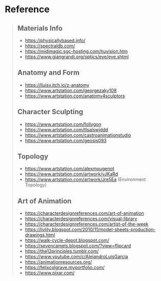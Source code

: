 # Reference
> ## Materials Info
> - https://physicallybased.info/
> - https://spectraldb.com/
> - https://midimagic.sgc-hosting.com/huvision.htm
> - https://www.giangrandi.org/optics/eye/eye.shtml
> ## Anatomy and Form
> - https://lluisv.itch.io/z-anatomy
> - https://www.artstation.com/georgezaky108
> - https://www.artstation.com/anatomy4sculptors
> ## Character Sculpting
> - https://www.artstation.com/follygon
> - https://www.artstation.com/tlsalswjddd
> - https://www.artstation.com/castroanimationstudio
> - https://www.artstation.com/geosis093
> ## Topology
> - https://www.artstation.com/alexmougenot
> - https://www.artstation.com/artwork/vJKaRd
> - https://www.artstation.com/artwork/Jre5Ea (Environment Topology)
> ## Art of Animation
> - https://characterdesignreferences.com/art-of-animation
> - https://characterdesignreferences.com/visual-library
> - https://characterdesignreferences.com/artist-of-the-week
> - https://livlily.blogspot.com/2010/11/model-sheets-production-drawings.html
> - https://walk-cycle-depot.blogspot.com/
> - https://sevencamels.blogspot.com/?view=flipcard
> - https://the12principles.tumblr.com/
> - https://www.youtube.com/c/AlejandroLuisGarcia
> - https://animationresources.org/
> - https://felixcolgrave.myportfolio.com/
> - https://www.pixar.com/
